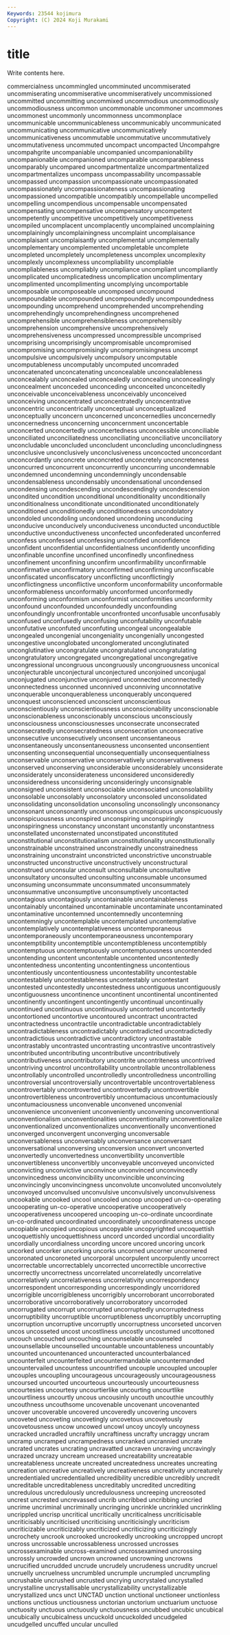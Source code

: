 ```yaml
---
Keywords: 23544 kojimura
Copyright: (C) 2024 Koji Murakami
---
```


# title

Write contents here.



commercialness uncommingled uncomminuted uncommiserated
uncommiserating uncommiserative uncommiseratively uncommissioned uncommitted uncommitting uncommixed uncommodious uncommodiously uncommodiousness
uncommon uncommonable uncommoner uncommones uncommonest uncommonly uncommonness uncommonplace uncommunicable uncommunicableness
uncommunicably uncommunicated uncommunicating uncommunicative uncommunicatively uncommunicativeness uncommutable uncommutative uncommutatively uncommutativeness
uncommuted uncompact uncompacted Uncompahgre uncompahgrite uncompaniable uncompanied uncompanionability uncompanionable uncompanioned
uncomparable uncomparableness uncomparably uncompared uncompartmentalize uncompartmentalized uncompartmentalizes uncompass uncompassability uncompassable
uncompassed uncompassion uncompassionate uncompassionated uncompassionately uncompassionateness uncompassionating uncompassioned uncompatible uncompatibly
uncompellable uncompelled uncompelling uncompendious uncompensable uncompensated uncompensating uncompensative uncompensatory uncompetent
uncompetently uncompetitive uncompetitively uncompetitiveness uncompiled uncomplacent uncomplacently uncomplained uncomplaining uncomplainingly
uncomplainingness uncomplaint uncomplaisance uncomplaisant uncomplaisantly uncomplemental uncomplementally uncomplementary uncomplemented uncompletable
uncomplete uncompleted uncompletely uncompleteness uncomplex uncomplexity uncomplexly uncomplexness uncompliability uncompliable
uncompliableness uncompliably uncompliance uncompliant uncompliantly uncomplicated uncomplicatedness uncomplication uncomplimentary uncomplimented
uncomplimenting uncomplying uncomportable uncomposable uncomposeable uncomposed uncompound uncompoundable uncompounded uncompoundedly
uncompoundedness uncompounding uncomprehend uncomprehended uncomprehending uncomprehendingly uncomprehendingness uncomprehened uncomprehensible uncomprehensibleness
uncomprehensibly uncomprehension uncomprehensive uncomprehensively uncomprehensiveness uncompressed uncompressible uncomprised uncomprising uncomprisingly
uncompromisable uncompromised uncompromising uncompromisingly uncompromisingness uncompt uncompulsive uncompulsively uncompulsory uncomputable
uncomputableness uncomputably uncomputed uncomraded unconcatenated unconcatenating unconcealable unconcealableness unconcealably unconcealed
unconcealedly unconcealing unconcealingly unconcealment unconceded unconceding unconceited unconceitedly unconceivable unconceivableness
unconceivably unconceived unconceiving unconcentrated unconcentratedly unconcentrative unconcentric unconcentrically unconceptual unconceptualized
unconceptually unconcern unconcerned unconcernedlies unconcernedly unconcernedness unconcerning unconcernment unconcertable unconcerted
unconcertedly unconcertedness unconcessible unconciliable unconciliated unconciliatedness unconciliating unconciliative unconciliatory unconcludable
unconcluded unconcludent unconcluding unconcludingness unconclusive unconclusively unconclusiveness unconcocted unconcordant unconcordantly
unconcrete unconcreted unconcretely unconcreteness unconcurred unconcurrent unconcurrently unconcurring uncondemnable uncondemned
uncondemning uncondemningly uncondensable uncondensableness uncondensably uncondensational uncondensed uncondensing uncondescending uncondescendingly
uncondescension uncondited uncondition unconditional unconditionality unconditionally unconditionalness unconditionate unconditionated unconditionately
unconditioned unconditionedly unconditionedness uncondolatory uncondoled uncondoling uncondoned uncondoning unconducing unconducive
unconducively unconduciveness unconducted unconductible unconductive unconductiveness unconfected unconfederated unconferred unconfess
unconfessed unconfessing unconfided unconfidence unconfident unconfidential unconfidentialness unconfidently unconfiding unconfinable
unconfine unconfined unconfinedly unconfinedness unconfinement unconfining unconfirm unconfirmability unconfirmable unconfirmative
unconfirmatory unconfirmed unconfirming unconfiscable unconfiscated unconfiscatory unconflicting unconflictingly unconflictingness unconflictive
unconform unconformability unconformable unconformableness unconformably unconformed unconformedly unconforming unconformism unconformist
unconformities unconformity unconfound unconfounded unconfoundedly unconfounding unconfoundingly unconfrontable unconfronted unconfusable
unconfusably unconfused unconfusedly unconfusing unconfutability unconfutable unconfutative unconfuted unconfuting uncongeal
uncongealable uncongealed uncongenial uncongeniality uncongenially uncongested uncongestive unconglobated unconglomerated unconglutinated
unconglutinative uncongratulate uncongratulated uncongratulating uncongratulatory uncongregated uncongregational uncongregative uncongressional uncongruous
uncongruously uncongruousness unconical unconjecturable unconjectural unconjectured unconjoined unconjugal unconjugated unconjunctive
unconjured unconnected unconnectedly unconnectedness unconned unconnived unconniving unconnotative unconquerable unconquerableness
unconquerably unconquered unconquest unconscienced unconscient unconscientious unconscientiously unconscientiousness unconscionability unconscionable
unconscionableness unconscionably unconscious unconsciously unconsciousness unconsciousnesses unconsecrate unconsecrated unconsecratedly unconsecratedness
unconsecration unconsecrative unconsecutive unconsecutively unconsent unconsentaneous unconsentaneously unconsentaneousness unconsented unconsentient
unconsenting unconsequential unconsequentially unconsequentialness unconservable unconservative unconservatively unconservativeness unconserved unconserving
unconsiderable unconsiderablely unconsiderate unconsiderately unconsiderateness unconsidered unconsideredly unconsideredness unconsidering unconsideringly
unconsignable unconsigned unconsistent unconsociable unconsociated unconsolability unconsolable unconsolably unconsolatory unconsoled
unconsolidated unconsolidating unconsolidation unconsoling unconsolingly unconsonancy unconsonant unconsonantly unconsonous unconspicuous
unconspicuously unconspicuousness unconspired unconspiring unconspiringly unconspiringness unconstancy unconstant unconstantly unconstantness
unconstellated unconsternated unconstipated unconstituted unconstitutional unconstitutionalism unconstitutionality unconstitutionally unconstrainable unconstrained
unconstrainedly unconstrainedness unconstraining unconstraint unconstricted unconstrictive unconstruable unconstructed unconstructive unconstructively
unconstructural unconstrued unconsular unconsult unconsultable unconsultative unconsultatory unconsulted unconsulting unconsumable
unconsumed unconsuming unconsummate unconsummated unconsummately unconsummative unconsumptive unconsumptively uncontacted uncontagious
uncontagiously uncontainable uncontainableness uncontainably uncontained uncontaminable uncontaminate uncontaminated uncontaminative uncontemned
uncontemnedly uncontemning uncontemningly uncontemplable uncontemplated uncontemplative uncontemplatively uncontemplativeness uncontemporaneous uncontemporaneously
uncontemporaneousness uncontemporary uncontemptibility uncontemptible uncontemptibleness uncontemptibly uncontemptuous uncontemptuously uncontemptuousness uncontended
uncontending uncontent uncontentable uncontented uncontentedly uncontentedness uncontenting uncontentingness uncontentious uncontentiously
uncontentiousness uncontestability uncontestable uncontestablely uncontestableness uncontestably uncontestant uncontested uncontestedly uncontestedness
uncontiguous uncontiguously uncontiguousness uncontinence uncontinent uncontinental uncontinented uncontinently uncontingent uncontingently
uncontinual uncontinually uncontinued uncontinuous uncontinuously uncontorted uncontortedly uncontortioned uncontortive uncontoured
uncontract uncontracted uncontractedness uncontractile uncontradictable uncontradictablely uncontradictableness uncontradictably uncontradicted uncontradictedly
uncontradictious uncontradictive uncontradictory uncontrastable uncontrastably uncontrasted uncontrasting uncontrastive uncontrastively uncontributed
uncontributing uncontributive uncontributively uncontributiveness uncontributory uncontrite uncontriteness uncontrived uncontriving uncontrol
uncontrollability uncontrollable uncontrollableness uncontrollably uncontrolled uncontrolledly uncontrolledness uncontrolling uncontroversial uncontroversially
uncontrovertable uncontrovertableness uncontrovertably uncontroverted uncontrovertedly uncontrovertible uncontrovertibleness uncontrovertibly uncontumacious uncontumaciously
uncontumaciousness unconvenable unconvened unconvenial unconvenience unconvenient unconveniently unconvening unconventional unconventionalism
unconventionalities unconventionality unconventionalize unconventionalized unconventionalizes unconventionally unconventioned unconverged unconvergent unconverging
unconversable unconversableness unconversably unconversance unconversant unconversational unconversing unconversion unconvert unconverted
unconvertedly unconvertedness unconvertibility unconvertible unconvertibleness unconvertibly unconveyable unconveyed unconvicted unconvicting
unconvictive unconvince unconvinced unconvincedly unconvincedness unconvincibility unconvincible unconvincing unconvincingly unconvincingness
unconvolute unconvoluted unconvolutely unconvoyed unconvulsed unconvulsive unconvulsively unconvulsiveness uncookable uncooked
uncool uncooled uncoop uncooped un-co-operating uncooperating un-co-operative uncooperative uncooperatively uncooperativeness
uncoopered uncooping un-co-ordinate uncoordinate un-co-ordinated uncoordinated uncoordinately uncoordinateness uncope uncopiable
uncopied uncopious uncopyable uncopyrighted uncoquettish uncoquettishly uncoquettishness uncord uncorded uncordial
uncordiality uncordially uncordialness uncording uncore uncored uncoring uncork uncorked uncorker
uncorking uncorks uncorned uncorner uncornered uncoronated uncoroneted uncorporal uncorpulent uncorpulently
uncorrect uncorrectable uncorrectablely uncorrected uncorrectible uncorrective uncorrectly uncorrectness uncorrelated uncorrelatedly
uncorrelative uncorrelatively uncorrelativeness uncorrelativity uncorrespondency uncorrespondent uncorresponding uncorrespondingly uncorridored uncorrigible
uncorrigibleness uncorrigibly uncorroborant uncorroborated uncorroborative uncorroboratively uncorroboratory uncorroded uncorrugated uncorrupt
uncorrupted uncorruptedly uncorruptedness uncorruptibility uncorruptible uncorruptibleness uncorruptibly uncorrupting uncorruption uncorruptive
uncorruptly uncorruptness uncorseted uncorven uncos uncosseted uncost uncostliness uncostly uncostumed
uncottoned uncouch uncouched uncouching uncounselable uncounseled uncounsellable uncounselled uncountable uncountableness
uncountably uncounted uncountenanced uncounteracted uncounterbalanced uncounterfeit uncounterfeited uncountermandable uncountermanded uncountervailed
uncountess uncountrified uncouple uncoupled uncoupler uncouples uncoupling uncourageous uncourageously uncourageousness
uncoursed uncourted uncourteous uncourteously uncourteousness uncourtesies uncourtesy uncourtierlike uncourting uncourtlike
uncourtliness uncourtly uncous uncousinly uncouth uncouthie uncouthly uncouthness uncouthsome uncovenable
uncovenant uncovenanted uncover uncoverable uncovered uncoveredly uncovering uncovers uncoveted uncoveting
uncovetingly uncovetous uncovetously uncovetousness uncow uncowed uncowl uncoy uncoyly uncoyness
uncracked uncradled uncraftily uncraftiness uncrafty uncraggy uncram uncramp uncramped uncrampedness
uncranked uncrannied uncrate uncrated uncrates uncrating uncravatted uncraven uncraving uncravingly
uncrazed uncrazy uncream uncreased uncreatability uncreatable uncreatableness uncreate uncreated uncreatedness
uncreates uncreating uncreation uncreative uncreatively uncreativeness uncreativity uncreaturely uncredentialed uncredentialled
uncredibility uncredible uncredibly uncredit uncreditable uncreditableness uncreditably uncredited uncrediting uncredulous
uncredulously uncredulousness uncreeping uncreosoted uncrest uncrested uncrevassed uncrib uncribbed uncribbing
uncried uncrime uncriminal uncriminally uncringing uncrinkle uncrinkled uncrinkling uncrippled uncrisp
uncritical uncritically uncriticalness uncriticisable uncriticisably uncriticised uncriticising uncriticisingly uncriticism uncriticizable
uncriticizably uncriticized uncriticizing uncriticizingly uncrochety uncrook uncrooked uncrookedly uncrooking uncropped
uncropt uncross uncrossable uncrossableness uncrossed uncrosses uncrossexaminable uncross-examined uncrossexamined uncrossing
uncrossly uncrowded uncrown uncrowned uncrowning uncrowns uncrucified uncrudded uncrude uncrudely
uncrudeness uncrudity uncruel uncruelly uncruelness uncrumbled uncrumple uncrumpled uncrumpling uncrushable
uncrushed uncrusted uncrying uncrystaled uncrystalled uncrystalline uncrystallisable uncrystallizability uncrystallizable uncrystallized
uncs unct UNCTAD unction unctional unctioneer unctionless unctions unctious unctiousness
unctorian unctorium unctuarium unctuose unctuosity unctuous unctuously unctuousness uncubbed uncubic
uncubical uncubically uncubicalness uncuckold uncuckolded uncudgeled uncudgelled uncuffed uncular unculled
